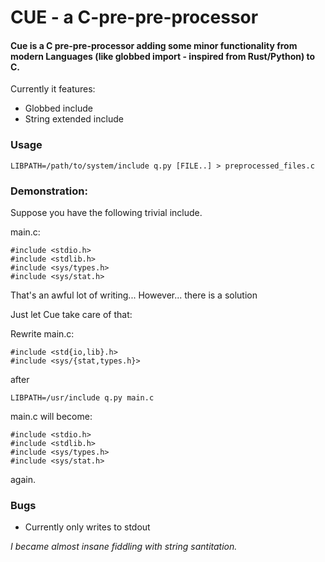 # CUE - a C-pre-pre-processor
#### Cue is a C pre-pre-processor adding some minor functionality from modern Languages (like globbed import - inspired from Rust/Python) to C.

Currently it features:
- Globbed include
- String extended include
### Usage
```
LIBPATH=/path/to/system/include q.py [FILE..] > preprocessed_files.c
```
### Demonstration:
Suppose you have the following trivial include.

main.c:
```
#include <stdio.h>
#include <stdlib.h>
#include <sys/types.h>
#include <sys/stat.h>
```
That's an awful lot of writing...
However... there is a solution

Just let Cue take care of that:

Rewrite main.c:
```
#include <std{io,lib}.h>
#include <sys/{stat,types.h}>
```
after
```
LIBPATH=/usr/include q.py main.c
```
main.c will become:
```
#include <stdio.h>
#include <stdlib.h>
#include <sys/types.h>
#include <sys/stat.h>
```
again.

### Bugs
- Currently only writes to stdout



_I became almost insane fiddling with string santitation._
